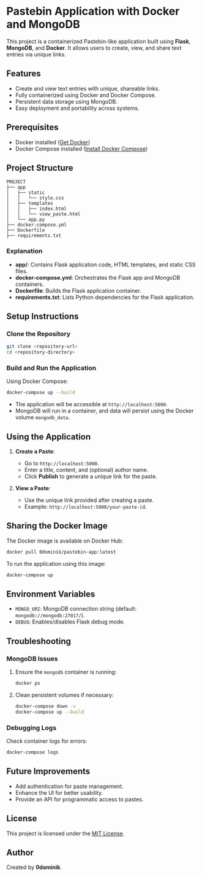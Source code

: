 # Pastebin Application with Docker and MongoDB

This project is a containerized Pastebin-like application built using **Flask**, **MongoDB**, and **Docker**. It allows users to create, view, and share text entries via unique links.

## Features

- Create and view text entries with unique, shareable links.
- Fully containerized using Docker and Docker Compose.
- Persistent data storage using MongoDB.
- Easy deployment and portability across systems.

## Prerequisites

- Docker installed ([Get Docker](https://docs.docker.com/get-docker/))
- Docker Compose installed ([Install Docker Compose](https://docs.docker.com/compose/install/))

## Project Structure

```
PROJECT
├── app
│   ├── static
│   │   └── style.css
│   ├── templates
│   │   ├── index.html
│   │   └── view_paste.html
│   └── app.py
├── docker-compose.yml
├── Dockerfile
├── requirements.txt
```

### Explanation

- **app/**: Contains Flask application code, HTML templates, and static CSS files.
- **docker-compose.yml**: Orchestrates the Flask app and MongoDB containers.
- **Dockerfile**: Builds the Flask application container.
- **requirements.txt**: Lists Python dependencies for the Flask application.

## Setup Instructions

### Clone the Repository
```bash
git clone <repository-url>
cd <repository-directory>
```

### Build and Run the Application

Using Docker Compose:
```bash
docker-compose up --build
```

- The application will be accessible at `http://localhost:5000`.
- MongoDB will run in a container, and data will persist using the Docker volume `mongodb_data`.

## Using the Application

1. **Create a Paste**:
   - Go to `http://localhost:5000`.
   - Enter a title, content, and (optional) author name.
   - Click **Publish** to generate a unique link for the paste.

2. **View a Paste**:
   - Use the unique link provided after creating a paste.
   - Example: `http://localhost:5000/your-paste-id`.

## Sharing the Docker Image

The Docker image is available on Docker Hub:
```bash
docker pull 0dominik/pastebin-app:latest
```

To run the application using this image:
```bash
docker-compose up
```

## Environment Variables

- `MONGO_URI`: MongoDB connection string (default: `mongodb://mongodb:27017/`).
- `DEBUG`: Enables/disables Flask debug mode.

## Troubleshooting

### MongoDB Issues

1. Ensure the `mongodb` container is running:
   ```bash
   docker ps
   ```

2. Clean persistent volumes if necessary:
   ```bash
   docker-compose down -v
   docker-compose up --build
   ```

### Debugging Logs

Check container logs for errors:
```bash
docker-compose logs
```

## Future Improvements

- Add authentication for paste management.
- Enhance the UI for better usability.
- Provide an API for programmatic access to pastes.

## License

This project is licensed under the [MIT License](LICENSE).

## Author

Created by **0dominik**.

